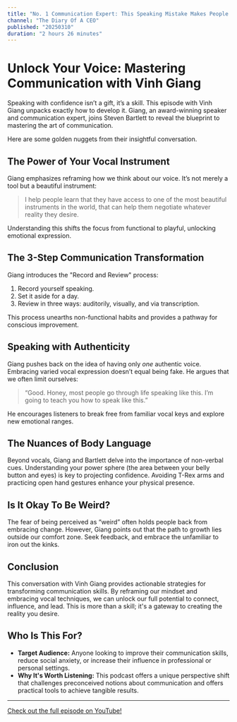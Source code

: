 ```yaml
---
title: "No. 1 Communication Expert: This Speaking Mistake Makes People Dislike You! Vinh Giang"
channel: "The Diary Of A CEO"
published: "20250310"
duration: "2 hours 26 minutes"
---
```


# Unlock Your Voice: Mastering Communication with Vinh Giang

Speaking with confidence isn’t a gift, it’s a skill. This episode with Vinh Giang unpacks exactly how to develop it. Giang, an award-winning speaker and communication expert, joins Steven Bartlett to reveal the blueprint to mastering the art of communication.

Here are some golden nuggets from their insightful conversation.

## The Power of Your Vocal Instrument
Giang emphasizes reframing how we think about our voice. It’s not merely a tool but a beautiful instrument: 

> I help people learn that they have access to one of the most beautiful instruments in the world, that can help them negotiate whatever reality they desire.

Understanding this shifts the focus from functional to playful, unlocking emotional expression.

## The 3-Step Communication Transformation
Giang introduces the "Record and Review" process:
1. Record yourself speaking.
2. Set it aside for a day.
3. Review in three ways: auditorily, visually, and via transcription. 

This process unearths non-functional habits and provides a pathway for conscious improvement.

## Speaking with Authenticity

Giang pushes back on the idea of having only *one* authentic voice. Embracing varied vocal expression doesn’t equal being fake. He argues that we often limit ourselves: 

> “Good. Honey, most people go through life speaking like this. I’m going to teach you how to speak like this.”

He encourages listeners to break free from familiar vocal keys and explore new emotional ranges.

## The Nuances of Body Language

Beyond vocals, Giang and Bartlett delve into the importance of non-verbal cues. Understanding your power sphere (the area between your belly button and eyes) is key to projecting confidence. Avoiding T-Rex arms and practicing open hand gestures enhance your physical presence.

## Is It Okay To Be Weird?

The fear of being perceived as “weird” often holds people back from embracing change. However, Giang points out that the path to growth lies outside our comfort zone. Seek feedback, and embrace the unfamiliar to iron out the kinks.

## Conclusion
This conversation with Vinh Giang provides actionable strategies for transforming communication skills. By reframing our mindset and embracing vocal techniques, we can unlock our full potential to connect, influence, and lead. This is more than a skill; it's a gateway to creating the reality you desire.

## Who Is This For?

*   **Target Audience:** Anyone looking to improve their communication skills, reduce social anxiety, or increase their influence in professional or personal settings.
*   **Why It's Worth Listening:** This podcast offers a unique perspective shift that challenges preconceived notions about communication and offers practical tools to achieve tangible results.

---

<a href="https://www.youtube.com/watch?v=oIiv_335yus" target="_blank">Check out the full episode on YouTube!</a>